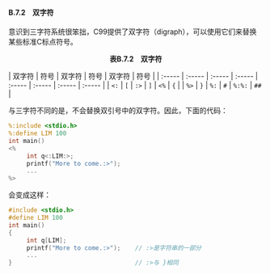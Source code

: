 #### B.7.2　双字符

意识到三字符系统很笨拙，C99提供了双字符（digraph），可以使用它们来替换某些标准C标点符号。

<center class="my_markdown"><b class="my_markdown">表B.7.2　双字符</b></center>

| 双字符 | 符号 | 双字符 | 符号 | 双字符 | 符号 |
| :-----  | :-----  | :-----  | :-----  | :-----  | :-----  | :-----  | :-----  |
| `<:` | `[` | `:>` | `]` | `<%` | `{` |
| `%>` | `}` | `%:` | `#` | `%:%:` | `##` |

与三字符不同的是，不会替换双引号中的双字符。因此，下面的代码：

```c
%:include <stdio.h>
%:define LIM 100
int main()
<%
     int q<:LIM:>;
     printf("More to come.:>");
     ...
%>
```

会变成这样：

```c
#include <stdio.h>
#define LIM 100
int main()
{
     int q[LIM];
     printf("More to come.:>");    // :>是字符串的一部分
     ...
}                                  // :>与 }相同
```

